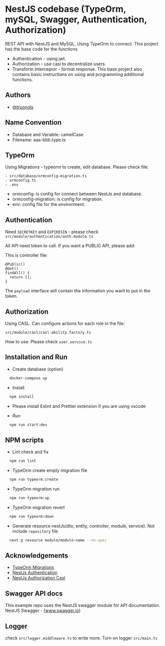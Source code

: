 # NestJS codebase (TypeOrm, mySQL, Swagger, Authentication, Authorization)

REST API with NestJS and MySQL, Using TypeOrm to connect.
This project has the base code for the functions

- Authentication - using jwt.
- Authorization - use casl to decentralize users.
- Transform Interceptor - format response.
  This base project also contains basic instructions on using and programming additional functions.

## Authors

- [@truonglx](lexuantruong0402@gmail.com)

## Name Convention

- Database and Variable: camelCase
- Filename: aaa-bbb.type.ts

## TypeOrm

Using Migrations - typeorm to create, edit database.
Please check file:

```
- src/database/ormconfig-migration.ts
- ormconfig.ts
- .env
```

- ormconfig: is config for connect between NestJs and database.
- ormconfig-migration: is config for migration.
- env: config file for the environment.

## Authentication

Need `SECRETKEY` and `EXPIRESIN` - please check `src/module/authentication/auth.module.ts`

All API need token to call. If you want a PUBLIC API, please add:

This is controller file:

```
@Public()
@Get()
findAll() {
  return [];
}
```

The `payload` interface will contain the information you want to put in the token.

## Authorization

Using CASL.
Can configure actions for each role in the file:

`src/module/casl/casl-ability.factory.ts`

How to use:
Please check `user.service.ts`

## Installation and Run

- Create database (option)

```bash
  docker-compose up
```

- Install

```bash
  npm install
```

- Please install Eslint and Prettier extension if you are using vscode

- Run

```bash
  npm run start:dev
```

## NPM scripts

- Lint check and fix

```bash
  npm run lint
```

- TypeOrm create empty migration file

```bash
  npm run typeorm:create
```

- TypeOrm migration run

```bash
  npm run typeorm:up
```

- TypeOrm migration revert

```bash
  npm run typeorm:down
```

- Generate resource nestJs(dto, entity, controller, module, service). Not include `repository` file

```bash
  nest g resource module/module-name --no-spec
```

## Acknowledgements

- [TypeOrm Migrations](https://orkhan.gitbook.io/typeorm/docs/migrations)
- [NestJs Authentication](https://docs.nestjs.com/security/authentication)
- [NestJs Authorization Casl](https://docs.nestjs.com/security/authorization)

## Swagger API docs

This example repo uses the NestJS swagger module for API documentation. NestJS Swagger - (www.swagger.io)

## Logger

check `src/logger.middleware.ts` to write more. Turn on logger `src/main.ts`
